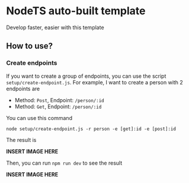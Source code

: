 # NodeTS auto-built template

Develop faster, easier with this template

## How to use?

### Create endpoints

If you want to create a group of endpoints, you can use the script `setup/create-endpoint.js`. For example, I want to create a person with 2 endpoints are

- Method: `Post`, Endpoint: `/person/:id`
- Method: `Get`, Endpoint: `/person/:id`

You can use this command

```
node setup/create-endpoint.js -r person -e [get]:id -e [post]:id
```

The result is

**INSERT IMAGE HERE**

Then, you can run `npm run dev` to see the result

**INSERT IMAGE HERE**
